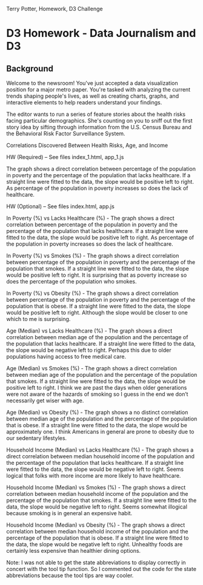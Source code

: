 Terry Potter, Homework, D3 Challenge

# D3 Homework - Data Journalism and D3

## Background

Welcome to the newsroom! You've just accepted a data visualization position for a major metro paper. You're tasked with analyzing the current trends shaping people's lives, as well as creating charts, graphs, and interactive elements to help readers understand your findings.

The editor wants to run a series of feature stories about the health risks facing particular demographics. She's counting on you to sniff out the first story idea by sifting through information from the U.S. Census Bureau and the Behavioral Risk Factor Surveillance System.

Correlations Discovered Between Health Risks, Age, and Income

HW (Required) – See files index_1.html, app_1.js

The graph shows a direct correlation between percentage of the population in poverty and the percentage of the population that lacks healthcare.  If a straight line were fitted to the data, the slope would be positive left to right.  As percentage of the population in poverty increases so does the lack of healthcare.

HW (Optional) – See files index.html, app.js

In Poverty (%) vs Lacks Healthcare (%) - The graph shows a direct correlation between percentage of the population in poverty and the percentage of the population that lacks healthcare.  If a straight line were fitted to the data, the slope would be positive left to right.  As percentage of the population in poverty increases so does the lack of healthcare.

In Poverty (%) vs Smokes (%) - The graph shows a direct correlation between percentage of the population in poverty and the percentage of the population that smokes.  If a straight line were fitted to the data, the slope would be positive left to right.  It is surprising that as poverty increase so does the percentage of the population who smokes.

In Poverty (%) vs Obesity (%) - The graph shows a direct correlation between percentage of the population in poverty and the percentage of the population that is obese.  If a straight line were fitted to the data, the slope would be positive left to right.  Although the slope would be closer to one which to me is surprising. 

Age (Median) vs Lacks Healthcare (%) - The graph shows a direct correlation between median age of the population and the percentage of the population that lacks healthcare.  If a straight line were fitted to the data, the slope would be negative left to right.  Perhaps this due to older populations having access to free medical care.

Age (Median) vs Smokes (%) - The graph shows a direct correlation between median age of the population and the percentage of the population that smokes.  If a straight line were fitted to the data, the slope would be positive left to right.  I think we are past the days when older generations were not aware of the hazards of smoking so I guess in the end we don’t necessarily get wiser with age.

Age (Median) vs Obesity (%) - The graph shows a no distinct correlation between median age of the population and the percentage of the population that is obese.  If a straight line were fitted to the data, the slope would be approximately one.  I think Americans in general are prone to obesity due to our sedentary lifestyles.

Household Income (Median) vs Lacks Healthcare (%) - The graph shows a direct correlation between median household income of the population and the percentage of the population that lacks healthcare.  If a straight line were fitted to the data, the slope would be negative left to right.  Seems logical that folks with more income are more likely to have healthcare.

Household Income (Median) vs Smokes (%) - The graph shows a direct correlation between median household income of the population and the percentage of the population that smokes.  If a straight line were fitted to the data, the slope would be negative left to right.  Seems somewhat illogical because smoking is in general an expensive habit.

Household Income (Median) vs Obesity (%) - The graph shows a direct correlation between median household income of the population and the percentage of the population that is obese.  If a straight line were fitted to the data, the slope would be negative left to right. Unhealthy foods are certainly less expensive than healthier dining options.

Note: I was not able to get the state abbreviations to display correctly in concert with the tool tip function.  So I commented out the code for the state abbreviations because the tool tips are way cooler.








